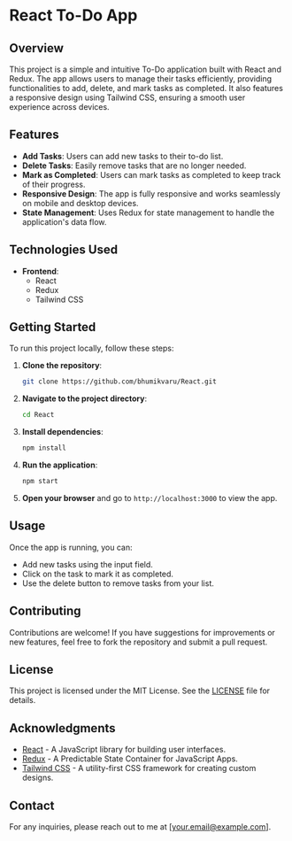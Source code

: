 # React To-Do App

## Overview

This project is a simple and intuitive To-Do application built with React and Redux. The app allows users to manage their tasks efficiently, providing functionalities to add, delete, and mark tasks as completed. It also features a responsive design using Tailwind CSS, ensuring a smooth user experience across devices.

## Features

- **Add Tasks**: Users can add new tasks to their to-do list.
- **Delete Tasks**: Easily remove tasks that are no longer needed.
- **Mark as Completed**: Users can mark tasks as completed to keep track of their progress.
- **Responsive Design**: The app is fully responsive and works seamlessly on mobile and desktop devices.
- **State Management**: Uses Redux for state management to handle the application's data flow.

## Technologies Used

- **Frontend**: 
  - React
  - Redux
  - Tailwind CSS

## Getting Started

To run this project locally, follow these steps:

1. **Clone the repository**:
   ```bash
   git clone https://github.com/bhumikvaru/React.git
   ```

2. **Navigate to the project directory**:
   ```bash
   cd React
   ```

3. **Install dependencies**:
   ```bash
   npm install
   ```

4. **Run the application**:
   ```bash
   npm start
   ```

5. **Open your browser** and go to `http://localhost:3000` to view the app.

## Usage

Once the app is running, you can:
- Add new tasks using the input field.
- Click on the task to mark it as completed.
- Use the delete button to remove tasks from your list.

## Contributing

Contributions are welcome! If you have suggestions for improvements or new features, feel free to fork the repository and submit a pull request.

## License

This project is licensed under the MIT License. See the [LICENSE](LICENSE) file for details.

## Acknowledgments

- [React](https://reactjs.org/) - A JavaScript library for building user interfaces.
- [Redux](https://redux.js.org/) - A Predictable State Container for JavaScript Apps.
- [Tailwind CSS](https://tailwindcss.com/) - A utility-first CSS framework for creating custom designs.

## Contact

For any inquiries, please reach out to me at [your.email@example.com].
